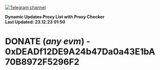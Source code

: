 [![Telegram channel](https://img.shields.io/endpoint?url=https://runkit.io/damiankrawczyk/telegram-badge/branches/master?url=https://t.me/n4z4v0d)](https://t.me/n4z4v0d) 

**Dynamic Updates Proxy List with Proxy Checker**  
**Last Updated: 23.12.23 01:50**

# DONATE (_any evm_) - 0xDEADf12DE9A24b47Da0a43E1bA70B8972F5296F2
